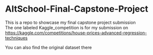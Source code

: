 # AltSchool-Final-Capstone-Project
This is a repo to showcase my final capstone project submission<br>
The one labeled Kaggle_competition is for my submission on https://kaggle.com/competitions/house-prices-advanced-regression-techniques <br>

You can also find the original dataset there

